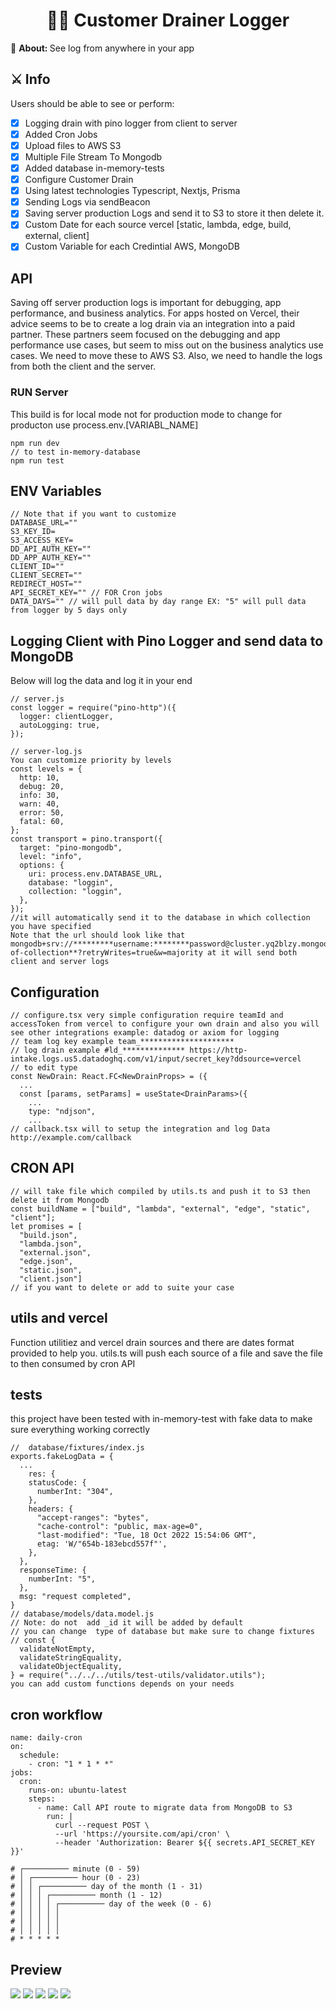 <h1 align="center">🕵️‍♂️ Customer Drainer Logger</h1>
<p align="center">
</p>
<div>
  <p>🔎 <strong>About: </strong>See log from anywhere in your app</p>
</div>

<div>
  <h2>⚔️ Info</h2>
  <p>Users should be able to see or perform:</p>

  - [x] Logging drain with pino logger from client to server
  - [x] Added Cron Jobs
  - [x] Upload files to AWS S3
  - [x] Multiple File Stream To Mongodb
  - [x] Added database in-memory-tests
  - [x] Configure Customer Drain
  - [x] Using latest technologies Typescript, Nextjs, Prisma
  - [x] Sending Logs via sendBeacon
  - [x] Saving server production Logs and send it to S3 to store it then delete it.
  - [x] Custom Date for each source vercel [static, lambda, edge, build, external, client]
  - [x] Custom Variable for each Credintial AWS, MongoDB
</div>


## API
Saving off server production logs is important for debugging, app performance, and business analytics.  For apps hosted on Vercel, their advice seems to be to create a log drain via an integration into a paid partner.  These partners seem focused on the debugging and app performance use cases, but seem to miss out on the business analytics use cases.  We need to move these to AWS S3.  Also, we need to handle the logs from both the client and the server.


###  RUN Server
This build is for local mode not for production mode to change for producton use process.env.[VARIABL_NAME]

``` // to start development
npm run dev
// to test in-memory-database
npm run test
```

## ENV Variables
```
// Note that if you want to customize
DATABASE_URL=""
S3_KEY_ID=
S3_ACCESS_KEY=
DD_API_AUTH_KEY=""
DD_APP_AUTH_KEY=""
CLIENT_ID=""
CLIENT_SECRET=""
REDIRECT_HOST=""
API_SECRET_KEY="" // FOR Cron jobs
DATA_DAYS="" // will pull data by day range EX: "5" will pull data from logger by 5 days only
```

## Logging Client with Pino Logger and send data to MongoDB
Below will log the data and log it in your end 
``` 
// server.js
const logger = require("pino-http")({
  logger: clientLogger,
  autoLogging: true,
});

// server-log.js
You can customize priority by levels
const levels = {
  http: 10,
  debug: 20,
  info: 30,
  warn: 40,
  error: 50,
  fatal: 60,
};
const transport = pino.transport({
  target: "pino-mongodb",
  level: "info",
  options: {
    uri: process.env.DATABASE_URL,
    database: "loggin",
    collection: "loggin",
  },
});
//it will automatically send it to the database in which collection you have specified
Note that the url should look like that mongodb+srv://*********username:********password@cluster.yq2blzy.mongodb.net/**name-of-collection**?retryWrites=true&w=majority at it will send both client and server logs

```
## Configuration

```
// configure.tsx very simple configuration require teamId and accessToken from vercel to configure your own drain and also you will see other integrations example: datadog or axiom for logging
// team log key example team_********************* 
// log drain example #ld_************** https://http-intake.logs.us5.datadoghq.com/v1/input/secret_key?ddsource=vercel  
// to edit type
const NewDrain: React.FC<NewDrainProps> = ({
  ...
  const [params, setParams] = useState<DrainParams>({
    ...
    type: "ndjson",
    ...
// callback.tsx will to setup the integration and log Data http://example.com/callback

```
## CRON API

```
// will take file which compiled by utils.ts and push it to S3 then delete it from Mongodb
const buildName = ["build", "lambda", "external", "edge", "static", "client"];
let promises = [
  "build.json",
  "lambda.json",
  "external.json",
  "edge.json",
  "static.json",
  "client.json"]
// if you want to delete or add to suite your case
```

## utils and vercel
Function utilitiez and vercel drain sources and there are dates format provided to help you.
utils.ts will push each source of a file and save the file to then consumed by cron API

## tests
this project have been tested with in-memory-test with fake data to make sure everything working correctly
```
//  database/fixtures/index.js
exports.fakeLogData = {
  ...
    res: {
    statusCode: {
      numberInt: "304",
    },
    headers: {
      "accept-ranges": "bytes",
      "cache-control": "public, max-age=0",
      "last-modified": "Tue, 18 Oct 2022 15:54:06 GMT",
      etag: 'W/"654b-183ebcd557f"',
    },
  },
  responseTime: {
    numberInt: "5",
  },
  msg: "request completed",
}
// database/models/data.model.js 
// Note: do not  add _id it will be added by default
// you can change  type of database but make sure to change fixtures
// const {
  validateNotEmpty,
  validateStringEquality,
  validateObjectEquality,
} = require("../../../utils/test-utils/validator.utils");
you can add custom functions depends on your needs
```
## cron workflow
```
name: daily-cron
on:
  schedule:
    - cron: "1 * 1 * *"
jobs:
  cron:
    runs-on: ubuntu-latest
    steps:
      - name: Call API route to migrate data from MongoDB to S3
        run: |
          curl --request POST \
          --url 'https://yoursite.com/api/cron' \
          --header 'Authorization: Bearer ${{ secrets.API_SECRET_KEY }}'

# ┌────────── minute (0 - 59)
# │ ┌────────── hour (0 - 23)
# │ │ ┌────────── day of the month (1 - 31)
# │ │ │ ┌────────── month (1 - 12)
# │ │ │ │ ┌────────── day of the week (0 - 6)
# │ │ │ │ │
# │ │ │ │ │
# │ │ │ │ │
# * * * * *

```

## Preview
![](https://s1.gifyu.com/images/Image-1de9c0a23451652f0.png)
![](https://s1.gifyu.com/images/data-dog.jpg)
![](https://s1.gifyu.com/images/goo.jpg)
![](https://s4.gifyu.com/images/mongodb-example.jpg)
![](https://s4.gifyu.com/images/s3-aws.jpg)


